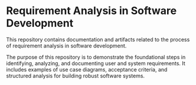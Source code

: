 # Requirement Analysis in Software Development

This repository contains documentation and artifacts related to the process of requirement analysis in software development.

The purpose of this repository is to demonstrate the foundational steps in identifying, analyzing, and documenting user and system requirements. It includes examples of use case diagrams, acceptance criteria, and structured analysis for building robust software systems.
